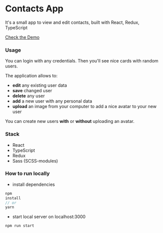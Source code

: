 # Contacts App

It's a small app to view and edit contacts, built with React, Redux, TypeScript

[Check the Demo](https://contacts-app-sigma-one.vercel.app/contacts)

### Usage

You can login with any credentials. Then you'll see nice cards with random users.

The application allows to: 

- **edit** any existing user data
- **save** changed user
- **delete** any user
- **add** a new user with any personal data
- **upload** an image from your computer to add a nice avatar to your new user

You can create new users **with** or **without** uploading an avatar. 

### Stack

- React
- TypeScript
- Redux
- Sass (SCSS-modules)

### How to run locally

* install dependencies

```js
npm
install
// or
yarn
```

* start local server on localhost:3000

```
npm run start
```
